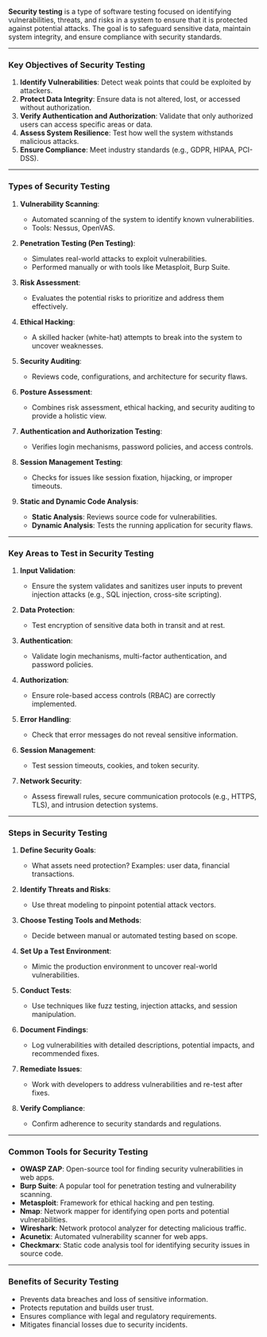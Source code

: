 **Security testing** is a type of software testing focused on identifying vulnerabilities, threats, and risks in a system to ensure that it is protected against potential attacks. The goal is to safeguard sensitive data, maintain system integrity, and ensure compliance with security standards.

---

### **Key Objectives of Security Testing**

1. **Identify Vulnerabilities**: Detect weak points that could be exploited by attackers.
2. **Protect Data Integrity**: Ensure data is not altered, lost, or accessed without authorization.
3. **Verify Authentication and Authorization**: Validate that only authorized users can access specific areas or data.
4. **Assess System Resilience**: Test how well the system withstands malicious attacks.
5. **Ensure Compliance**: Meet industry standards (e.g., GDPR, HIPAA, PCI-DSS).

---

### **Types of Security Testing**

1. **Vulnerability Scanning**:
    - Automated scanning of the system to identify known vulnerabilities.
    - Tools: Nessus, OpenVAS.
      
2. **Penetration Testing (Pen Testing)**:
    - Simulates real-world attacks to exploit vulnerabilities.
    - Performed manually or with tools like Metasploit, Burp Suite.
      
3. **Risk Assessment**:
    - Evaluates the potential risks to prioritize and address them effectively.
      
4. **Ethical Hacking**:
    - A skilled hacker (white-hat) attempts to break into the system to uncover weaknesses.
      
5. **Security Auditing**:
    - Reviews code, configurations, and architecture for security flaws.
      
6. **Posture Assessment**:
    - Combines risk assessment, ethical hacking, and security auditing to provide a holistic view.
      
7. **Authentication and Authorization Testing**:
    - Verifies login mechanisms, password policies, and access controls.
      
8. **Session Management Testing**:
    - Checks for issues like session fixation, hijacking, or improper timeouts.
      
9. **Static and Dynamic Code Analysis**:
    - **Static Analysis**: Reviews source code for vulnerabilities.
    - **Dynamic Analysis**: Tests the running application for security flaws.

---

### **Key Areas to Test in Security Testing**

1. **Input Validation**:
    - Ensure the system validates and sanitizes user inputs to prevent injection attacks (e.g., SQL injection, cross-site scripting).
      
2. **Data Protection**:
    - Test encryption of sensitive data both in transit and at rest.
      
3. **Authentication**:
    - Validate login mechanisms, multi-factor authentication, and password policies.
      
4. **Authorization**:
    - Ensure role-based access controls (RBAC) are correctly implemented.
      
5. **Error Handling**:
    - Check that error messages do not reveal sensitive information.
      
6. **Session Management**:    
    - Test session timeouts, cookies, and token security.
      
7. **Network Security**:
    - Assess firewall rules, secure communication protocols (e.g., HTTPS, TLS), and intrusion detection systems.

---

### **Steps in Security Testing**

1. **Define Security Goals**:
    - What assets need protection? Examples: user data, financial transactions.
      
2. **Identify Threats and Risks**:
    - Use threat modeling to pinpoint potential attack vectors.
      
3. **Choose Testing Tools and Methods**:
    - Decide between manual or automated testing based on scope.
      
4. **Set Up a Test Environment**:
    - Mimic the production environment to uncover real-world vulnerabilities.
      
5. **Conduct Tests**:
    - Use techniques like fuzz testing, injection attacks, and session manipulation.
      
6. **Document Findings**:
    - Log vulnerabilities with detailed descriptions, potential impacts, and recommended fixes.
      
7. **Remediate Issues**:
    - Work with developers to address vulnerabilities and re-test after fixes.
      
8. **Verify Compliance**:
    - Confirm adherence to security standards and regulations.

---

### **Common Tools for Security Testing**

- **OWASP ZAP**: Open-source tool for finding security vulnerabilities in web apps.
- **Burp Suite**: A popular tool for penetration testing and vulnerability scanning.
- **Metasploit**: Framework for ethical hacking and pen testing.
- **Nmap**: Network mapper for identifying open ports and potential vulnerabilities.
- **Wireshark**: Network protocol analyzer for detecting malicious traffic.
- **Acunetix**: Automated vulnerability scanner for web apps.
- **Checkmarx**: Static code analysis tool for identifying security issues in source code.

---

### **Benefits of Security Testing**

- Prevents data breaches and loss of sensitive information.
- Protects reputation and builds user trust.
- Ensures compliance with legal and regulatory requirements.
- Mitigates financial losses due to security incidents.